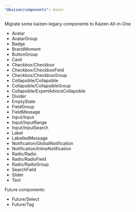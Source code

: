 ```yaml
---
"@kaizen/components": minor
---
```


Migrate some kaizen-legacy components to Kaizen All-in-One

- Avatar
- AvatarGroup
- Badge
- BrandMoment
- ButtonGroup
- Card
- Checkbox/Checkbox
- Checkbox/CheckboxField
- Checkbox/CheckboxGroup
- Collapsible/Collapsible
- Collapsible/CollapsibleGroup
- Collapsible/ExpertAdviceCollapsible
- Divider
- EmptyState
- FieldGroup
- FieldMessage
- Input/Input
- Input/InputRange
- Input/InputSearch
- Label
- LabelledMessage
- Notification/GlobalNotification
- Notification/InlineNotification
- Radio/Radio
- Radio/RadioField
- Radio/RadioGroup
- SearchField
- Slider
- Text

Future components:
- Future/Select
- Future/Tag
